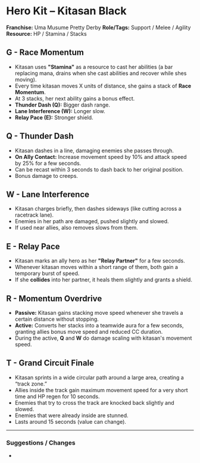 # Hero Kit – Kitasan Black

**Franchise:** Uma Musume Pretty Derby
**Role/Tags:** Support / Melee / Agility 
**Resource:** HP / Stamina / Stacks

## G - Race Momentum
- Kitasan uses **"Stamina"** as a resource to cast her abilities (a bar replacing mana, drains when she cast abilities and recover while shes moving).
- Every time kitasan moves X units of distance, she gains a stack of **Race Momentum**.
- At 3 stacks, her next ability gains a bonus effect.
- **Thunder Dash (Q):** Bigger dash range.
- **Lane Interference (W):** Longer slow.
- **Relay Pace (E):** Stronger shield.

## Q - Thunder Dash
- Kitasan dashes in a line, damaging enemies she passes through.
- **On Ally Contact:** Increase movement speed by 10% and attack speed by 25% for a few seconds.
- Can be recast within 3 seconds to dash back to her original position.
- Bonus damage to creeps.

## W - Lane Interference
- Kitasan charges briefly, then dashes sideways (like cutting across a racetrack lane).
- Enemies in her path are damaged, pushed slightly and slowed.
- If used near allies, also removes slows from them.

## E - Relay Pace
- Kitasan marks an ally hero as her **"Relay Partner"** for a few seconds.
- Whenever kitasan moves within a short range of them, both gain a temporary burst of speed.
- If she **collides** into her partner, it heals them slightly and grants a shield.

## R - Momentum Overdrive
- **Passive:** Kitasan gains stacking move speed whenever she travels a certain distance without stopping.
- **Active:** Converts her stacks into a teamwide aura for a few seconds, granting allies bonus move speed and reduced CC duration.
- During the active, **Q** and **W** do damage scaling with kitasan's movement speed.

## T - Grand Circuit Finale
- Kitasan sprints in a wide circular path around a large area, creating a “track zone.”
- Allies inside the track gain maximum movement speed for a very short time and HP regen for 10 seconds.
- Enemies that try to cross the track are knocked back slightly and slowed.
- Enemies that were already inside are stunned.
- Lasts around 15 seconds (value can change).

---

### Suggestions / Changes
- <your notes here>